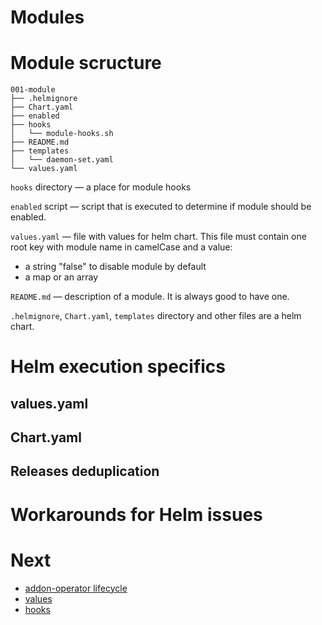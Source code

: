 # Modules

# Module scructure

```
001-module
├── .helmignore
├── Chart.yaml
├── enabled
├── hooks
│   └── module-hooks.sh
├── README.md
├── templates
│   └── daemon-set.yaml
└── values.yaml
```

`hooks` directory — a place for module hooks

`enabled` script — script that is executed to determine if module should be enabled.

`values.yaml` — file with values for helm chart. This file must contain one root key with module name in camelCase and a value:
- a string "false" to disable module by default
- a map or an array

`README.md` — description of a module. It is always good to have one.

`.helmignore`, `Chart.yaml`, `templates` directory and other files are a helm chart.

# Helm execution specifics

## values.yaml

## Chart.yaml

## Releases deduplication

# Workarounds for Helm issues

# Next

- [addon-operator lifecycle](LIFECYCLE.md)
- [values](VALUES.md)
- [hooks](HOOKS.md)
